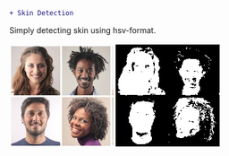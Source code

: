 ```diff
+ Skin Detection
```
Simply detecting skin using hsv-format.</br></br>
![](faces.jpeg) ![](result.png)
